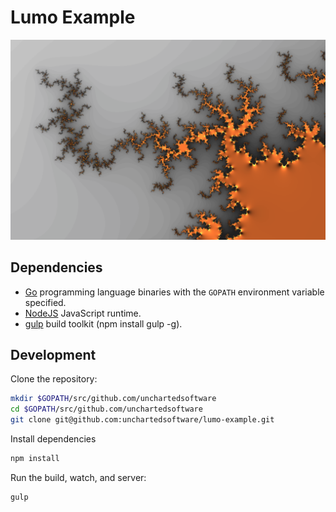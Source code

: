 # Lumo Example

<p align="center">
	<img width="600" src="/screenshot.png" alt="mandlebrot-screenshot" />
</p>

## Dependencies

- [Go](https://golang.org/) programming language binaries with the `GOPATH` environment variable specified.
- [NodeJS](http://nodejs.org/) JavaScript runtime.
- [gulp](http://http://gulpjs.com/) build toolkit (npm install gulp -g).

## Development

Clone the repository:

```bash
mkdir $GOPATH/src/github.com/unchartedsoftware
cd $GOPATH/src/github.com/unchartedsoftware
git clone git@github.com:unchartedsoftware/lumo-example.git
```

Install dependencies

```bash
npm install
```

Run the build, watch, and server:

```bash
gulp
```
